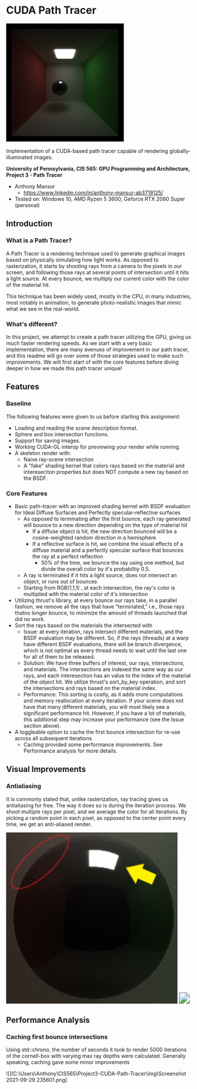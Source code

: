 CUDA Path Tracer
================

<img src="images\basic-cornell.png" style="zoom:40%;" />

Implementation of a CUDA-based path tracer capable of rendering globally-illuminated images.



**University of Pennsylvania, CIS 565: GPU Programming and Architecture, Project 3 - Path Tracer**

- Anthony Mansur
  - https://www.linkedin.com/in/anthony-mansur-ab3719125/
- Tested on: Windows 10, AMD Ryzen 5 3600, Geforce RTX 2060 Super (personal)



## Introduction

### What is a Path Tracer?

A Path Tracer is a rendering technique used to generate graphical images based on physically simulating how light works. As opposed to rasterization, it starts by shooting rays from a camera to the pixels in our screen, and following those rays at several points of intersection until it hits a light source. At every bounce, we multiply our current color with the color of the material hit. 

This technique has been widely used, mostly in the CPU, in many industries, most notably in animation, to generate photo-realistic images that mimic what we see in the real-world.



### What's different?

In this project, we attempt to create a path tracer utilizing the GPU, giving us much faster rendering speeds. As we start with a very basic implementation, there are many avenues of improvement in our path tracer, and this readme will go over some of those strategies used to make such improvements. We will first start of with the core features before diving deeper in how we made this path tracer unique! 

## Features

### Baseline

The following features were given to us before starting this assignment:

- Loading and reading the scene description format.
- Sphere and box intersection functions.
- Support for saving images.
- Working CUDA-GL interop for previewing your render while running.
- A skeleton render with:
  - Naive ray-scene intersection
  - A "fake" shading kernel that colors rays based on the material and intereseciton properties but does NOT compute a new ray based on the BSDF.



### Core Features

- Basic path-tracer with an improved shading kernel with BSDF evaluation for Ideal Diffuse Surfaces and Perfectly specular-reflective surfaces
  - As opposed to terminating after the first bounce, each ray generated will bounce to a new direction depending on the type of material hit
    - If a diffuse object is hit, the new direction bounced will be a cosine-weighted random direction in a hemisphere
    - If a reflective surface is hit, we combine the visual effects of a diffuse material and a perfectly specular surface that bounces the ray at a perfect reflection
      - 50% of the time, we bounce the ray using one method, but divide the overall color by it's probabiltiy 0.5.
  - A ray is terminated if it hits a light source, does not intersect an object, or runs out of bounces
  - Starting from RGB(1,1,1) , at each intersection, the ray's color is multiplied with the material color of it's intersection
- Utilizing thrust's library, at every bounce our rays take, in a parallel fashion, we remove all the rays that have "terminated," i.e., those rays thatno longer bounce, to minimize the amount of threads launched that did no work.
- Sort the rays based on the materials the intersected with
  - Issue: at every iteration, rays intersect different materials, and the BSDF evaluation may be different. So, if the rays (threads) at a warp have different BSDF evaluations, there will be branch divergence, which is not optimal as every thread needs to wait until the last one for all of them to be released.
  - Solution: We have three buffers of interest, our rays, intersections, and materials. The intersections are indexed the same way as our rays, and each interesection has an value to the index of the material of the object hit. We utilize thrust's sort_by_key operation, and sort the intersections and rays based on the material index. 
  - Performance: This sorting is costly, as it adds more computations and memory reallocation at every iteration. If your scene does not have that many different materials, you will most likely see a significant performance hit. However, if you have a lot of materials, this additional step may increase your performance (see the Issue section above).
- A toggleable option to cache the first bounce intersection for re-use across all subsequent iterations
  - Caching provided some performance improvements. See Performance analysis for more details.

## Visual Improvements

### Antialiasing

It is commonly stated that, unlike rasterization, ray tracing gives us antialiasing for free. The way it does so is during the iteration process. We shoot multiple rays per pixel, and we average the color for all iterations. By picking a random point in each pixel, as opposed to the center point every time, we get an anti-aliased render.

<img src="images\no-antialiasing-annotated.png" style="zoom: 200%;" /> <img src="C:\Users\Anthonimages\antialiasing - annotated.png" style="zoom:191%;" />



## Performance Analysis

### Caching first bounce intersections

Using std::chrono, the number of seconds it took to render 5000 iterations of the cornell-box with varying max ray depths were calculated. Generally speaking, caching gave some minor improvements

![](C:\Users\Anthony\CIS565\Project3-CUDA-Path-Tracer\img\Screenshot 2021-09-29 235601.png)
